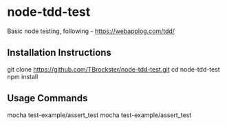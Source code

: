# node-tdd-test

Basic node testing, following - https://webapplog.com/tdd/

## Installation Instructions

git clone https://github.com/TBrockster/node-tdd-test.git
cd node-tdd-test
npm install

## Usage Commands

mocha test-example/assert_test
mocha test-example/assert_test